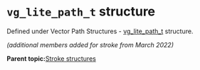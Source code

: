 # `vg_lite_path_t` structure

Defined under Vector Path Structures - [vg\_lite\_path\_t](vg_lite_path_t_structure.md) structure.

*\(additional members added for stroke from March 2022\)*

**Parent topic:**[Stroke structures](../topics/stroke_structures.md)

